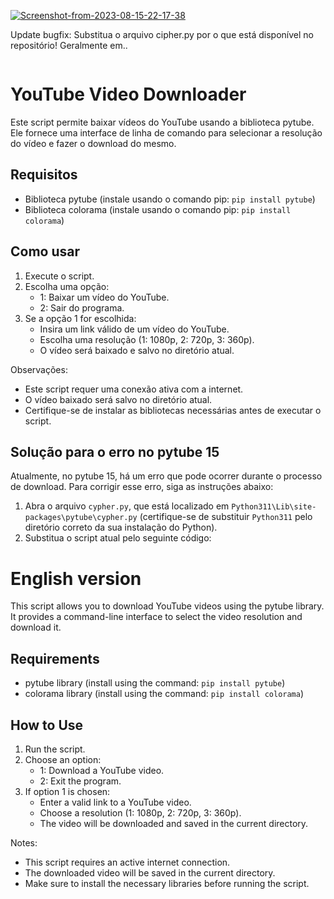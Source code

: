 
<a href="https://imgbb.com/"><img src="https://i.ibb.co/N9PjL2t/Screenshot-from-2023-08-15-22-17-38.png" alt="Screenshot-from-2023-08-15-22-17-38" border="0"></a>

Update bugfix:
Substitua o arquivo cipher.py por o que está disponível no repositório!
Geralmente em..
```.local/lib/python3.10/site-packages/pytube/cypher.py
```
# YouTube Video Downloader

Este script permite baixar vídeos do YouTube usando a biblioteca pytube. Ele fornece uma interface de linha de comando para selecionar a resolução do vídeo e fazer o download do mesmo.

## Requisitos

- Biblioteca pytube (instale usando o comando pip: `pip install pytube`)
- Biblioteca colorama (instale usando o comando pip: `pip install colorama`)

## Como usar

1. Execute o script.
2. Escolha uma opção:
    - 1: Baixar um vídeo do YouTube.
    - 2: Sair do programa.
3. Se a opção 1 for escolhida:
    - Insira um link válido de um vídeo do YouTube.
    - Escolha uma resolução (1: 1080p, 2: 720p, 3: 360p).
    - O vídeo será baixado e salvo no diretório atual.

Observações:
- Este script requer uma conexão ativa com a internet.
- O vídeo baixado será salvo no diretório atual.
- Certifique-se de instalar as bibliotecas necessárias antes de executar o script.

## Solução para o erro no pytube 15

Atualmente, no pytube 15, há um erro que pode ocorrer durante o processo de download. Para corrigir esse erro, siga as instruções abaixo:

1. Abra o arquivo `cypher.py`, que está localizado em `Python311\Lib\site-packages\pytube\cypher.py` (certifique-se de substituir `Python311` pelo diretório correto da sua instalação do Python).
2. Substitua o script atual pelo seguinte código:


# English version

This script allows you to download YouTube videos using the pytube library. It provides a command-line interface to select the video resolution and download it.

## Requirements

- pytube library (install using the command: `pip install pytube`)
- colorama library (install using the command: `pip install colorama`)

## How to Use

1. Run the script.
2. Choose an option:
    - 1: Download a YouTube video.
    - 2: Exit the program.
3. If option 1 is chosen:
    - Enter a valid link to a YouTube video.
    - Choose a resolution (1: 1080p, 2: 720p, 3: 360p).
    - The video will be downloaded and saved in the current directory.

Notes:
- This script requires an active internet connection.
- The downloaded video will be saved in the current directory.
- Make sure to install the necessary libraries before running the script.


